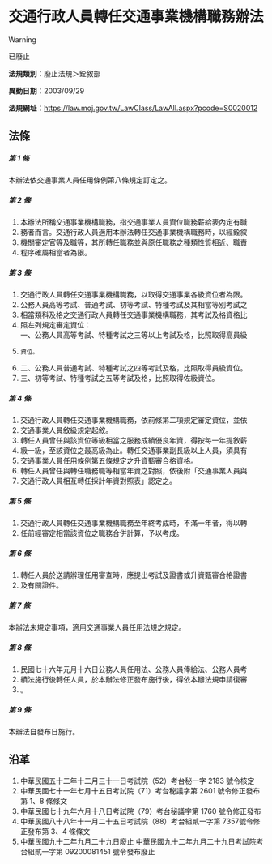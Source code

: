 # 交通行政人員轉任交通事業機構職務辦法
> [!WARNING]
> 已廢止

**法規類別**：廢止法規＞銓敘部

**異動日期**：2003/09/29  

**法規網址**：https://law.moj.gov.tw/LawClass/LawAll.aspx?pcode=S0020012



## 法條
##### 第 1 條
本辦法依交通事業人員任用條例第八條規定訂定之。

##### 第 2 條
1. 本辦法所稱交通事業機構職務，指交通事業人員資位職務薪給表內定有職
1. 務者而言。交通行政人員適用本辦法轉任交通事業機構職務時，以經銓敘
1. 機關審定官等及職等，其所轉任職務並與原任職務之種類性質相近、職責
1. 程序確屬相當者為限。

##### 第 3 條
1. 交通行政人員轉任交通事業機構職務，以取得交通事業各級資位者為限。
1. 公務人員高等考試、普通考試、初等考試、特種考試及其相當等別考試之
1. 相當類科及格之交通行政人員轉任交通事業機構職務，其考試及格資格比
1. 照左列規定審定資位：  
一、公務人員高等考試、特種考試之三等以上考試及格，比照取得高員級
1.     資位。
1. 二、公務人員普通考試、特種考試之四等考試及格，比照取得員級資位。
1. 三、初等考試、特種考試之五等考試及格，比照取得佐級資位。

##### 第 4 條
1. 交通行政人員轉任交通事業機構職務，依前條第二項規定審定資位，並依
1. 交通事業人員敘級規定起敘。
1. 轉任人員曾任與該資位等級相當之服務成績優良年資，得按每一年提敘薪
1. 級一級，至該資位之最高級為止。轉任交通事業副長級以上人員，須具有
1. 交通事業人員任用條例第五條規定之升資甄審合格資格。
1. 轉任人員曾任與轉任職務職等相當年資之對照，依後附「交通事業人員與
1. 交通行政人員相互轉任採計年資對照表」認定之。

##### 第 5 條
1. 交通行政人員轉任交通事業機構職務至年終考成時，不滿一年者，得以轉
1. 任前經審定相當該資位之職務合併計算，予以考成。

##### 第 6 條
1. 轉任人員於送請辦理任用審查時，應提出考試及證書或升資甄審合格證書
1. 及有關證件。

##### 第 7 條
本辦法未規定事項，適用交通事業人員任用法規之規定。

##### 第 8 條
1. 民國七十六年元月十六日公務人員任用法、公務人員俸給法、公務人員考
1. 績法施行後轉任人員，於本辦法修正發布施行後，得依本辦法規申請復審
1. 。

##### 第 9 條
本辦法自發布日施行。

## 沿革
1. 中華民國五十二年十二月三十一日考試院（52）考台秘一字 2183 號令核定
1. 中華民國七十一年七月十五日考試院（71）考台秘議字第 2601 號令修正發布第 1、8 條條文
1. 中華民國七十九年六月十八日考試院（79）考台秘議字第 1760 號令修正發布
1. 中華民國八十八年十一月二十五日考試院（88）考台組貳一字第 7357號令修正發布第 3、4 條條文
1. 中華民國九十二年九月二十九日廢止                             中華民國九十二年九月二十九日考試院考台組貳一字第 09200081451 號令發布廢止
